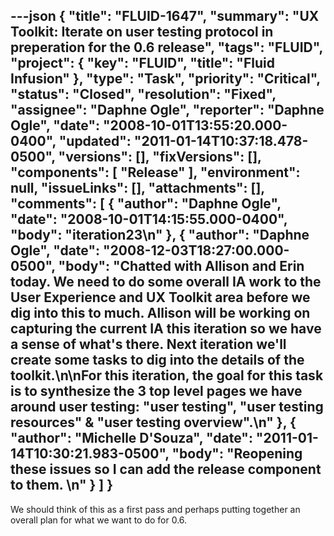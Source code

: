 ---json
{
  "title": "FLUID-1647",
  "summary": "UX Toolkit:  Iterate on user testing protocol in preperation for the 0.6 release",
  "tags": "FLUID",
  "project": {
    "key": "FLUID",
    "title": "Fluid Infusion"
  },
  "type": "Task",
  "priority": "Critical",
  "status": "Closed",
  "resolution": "Fixed",
  "assignee": "Daphne Ogle",
  "reporter": "Daphne Ogle",
  "date": "2008-10-01T13:55:20.000-0400",
  "updated": "2011-01-14T10:37:18.478-0500",
  "versions": [],
  "fixVersions": [],
  "components": [
    "Release"
  ],
  "environment": null,
  "issueLinks": [],
  "attachments": [],
  "comments": [
    {
      "author": "Daphne Ogle",
      "date": "2008-10-01T14:15:55.000-0400",
      "body": "iteration23\n"
    },
    {
      "author": "Daphne Ogle",
      "date": "2008-12-03T18:27:00.000-0500",
      "body": "Chatted with Allison and Erin today.  We need to do some overall IA work to the User Experience and UX Toolkit area before we dig into this to much.  Allison will be working on capturing the current IA this iteration so we have a sense of what's there.  Next iteration we'll create some tasks to dig into the details of the toolkit.\n\nFor this iteration, the goal for this task is to synthesize the 3 top level pages we have around user testing:  \"user testing\", \"user testing resources\" & \"user testing overview\".\n"
    },
    {
      "author": "Michelle D'Souza",
      "date": "2011-01-14T10:30:21.983-0500",
      "body": "Reopening these issues so I can add the release component to them.&#x20;\n"
    }
  ]
}
---
We should think of this as a first pass and perhaps putting together an overall plan for what we want to do for 0.6.

        